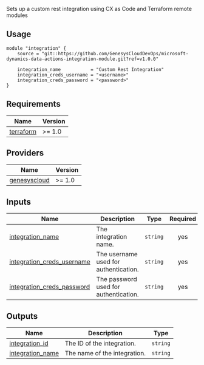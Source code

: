 Sets up a custom rest integration using CX as Code and Terraform remote modules

## Usage

```hcl
module "integration" {
    source = "git::https://github.com/GenesysCloudDevOps/microsoft-dynamics-data-actions-integration-module.git?ref=v1.0.0"

    integration_name           = "Custom Rest Integration"
    integration_creds_username = "<username>"
    integration_creds_password = "<password>"
}
```

## Requirements

| Name | Version |
|------|---------|
| <a name="provider_terraform"></a>[terraform](https://www.terraform.io/) | >= 1.0 |

## Providers

| Name | Version |
|------|---------|
| <a name="provider_genesyscloud"></a> [genesyscloud](https://registry.terraform.io/providers/MyPureCloud/genesyscloud/latest) | >= 1.0|

## Inputs

| Name | Description | Type | Required |
|------|-------------|------|:--------:|
| <a name="integration_name"></a> [integration_name](#integration\_\name)  | The integration name. | `string` | yes |
| <a name="integration_creds_username"></a> [integration_creds_username](#integration\_\creds\_\username)  | The username used for authentication. | `string` | yes |
| <a name="integration_creds_password"></a> [integration_creds_password](#integration\_\creds\_\password)  | The password used for authentication. | `string` | yes |

## Outputs

| Name | Description | Type | 
|------|-------------|------|
| <a name="integration_id"></a> [integration_id](#integration\_\id)  | The ID of the integration. | `string` |
| <a name="integration_name"></a> [integration_name](#integration\_\name)  | The name of the integration. | `string` | 
